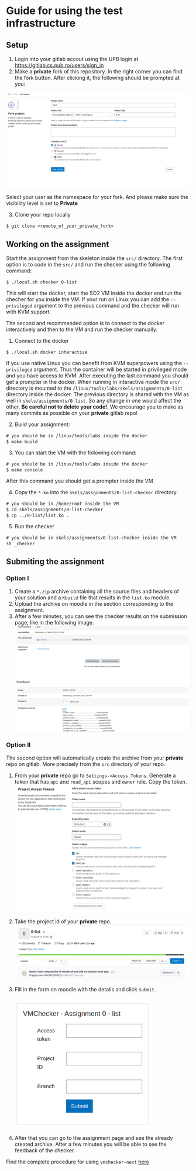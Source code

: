 # Guide for using the test infrastructure

## Setup
1. Login into your gitlab accout using the UPB login at https://gitlab.cs.pub.ro/users/sign_in
2. Make a **private** fork of this repository.
In the right corner you can find the fork button.
After clicking it, the following should be prompted at you:

![private_fork](./img/private_fork.png)

Select your user as the namespace for your fork.
And please make sure the visibility level is set to **Private**

3. Clone your repo locally
```
$ git clone <remote_of_your_private_fork>
```

## Working on the assignment
Start the assignment from the skeleton inside the `src/` directory.
The first option is to code in the `src/` and run the checker using the following command:
```
$ ./local.sh checker 0-list
```
This will start the docker, start the SO2 VM inside the docker and run the checher for you inside the VM.
If your run on Linux you can add the `--privileged` argument to the previous command and the checker will run with KVM support.

The second and recommended option is to connect to the docker interactively and then to the VM and run the checker manually.
1. Connect to the docker
```
$ ./local.sh docker interactive
```
If you use native Linux you can benefit from KVM superpowers using the `--privileged` argument.
Thus the container will be started in privileged mode and you have access to KVM.
After executing the last command you should get a prompter in the docker.
When running in interactive mode the `src/` directory is mounted to the `/linux/tools/labs/skels/assignments/0-list` directory inside the docker. The previous directory is shared with the VM as well in `skels/assignments/0-list`.
So any change in one  would affect the other.
**Be careful not to delete your code!**.
We encourage you to make as many commits as possible on your **private** gitlab repo!

2. Build your assignment:
```
# you should be in /linux/tools/labs inside the docker
$ make build
```

3. You can start the VM with the following command:
```
# you should be in /linux/tools/labs inside the docker
$ make console
```
After this command you should get a prompter inside the VM

4. Copy the `*.ko` into the `skels/assginments/0-list-checker` directory
```
# you should be in /home/root inside the VM
$ cd skels/assignments/0-list-checker
$ cp ../0-list/list.ko . 
```

5. Run the checker
```
# you should be in skels/assignments/0-list-checker inside the VM
sh _checker
```

## Submiting the assignment
### Option I
1. Create a `*.zip` archive containing all the source files and headers of your solution and a `Kbuild` file that results in the `list.ko` module.
2. Upload the archive on moodle in the section corresponding to the assignment.
3. After a few minutes, you can see the checker results on the submission page, like in the following image.
![feedback](./img/feedback.png)

### Option II
The second option will automatically create the archive from your **private** repo on gitlab.
More precisely from the `src` directory of your repo.
1. From your **private** repo go to `Settings->Access Tokens`.
Generate a token that has `api` and `read_api` scopes and `owner` role.
Copy the token.
![token](./img/token.png)

2. Take the project id of your **private** repo.
![project_id](./img/project_id.png)

3. Fill in the form on moodle with the details and click `Submit`.

    ![token](./img/form.png)

4. After that you can go to the assignment page and see the already created archive.
After a few minutes you will be able to see the feedback of the checker.

Find the complete procedure for using `vmchecker-next` [here](https://github.com/systems-cs-pub-ro/vmchecker-next/wiki/Student-Handbook)
